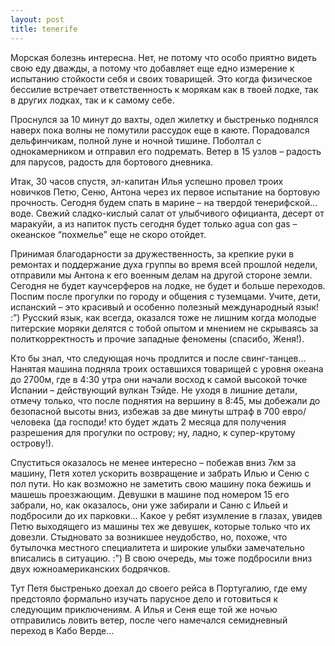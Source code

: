 ```yaml
---
layout: post
title: tenerife
---
```


Морская болезнь интересна. Нет, не потому что особо приятно видеть свою еду дважды, а потому что добавляет еще едно измерение к испытанию стойкости себя и своих товарищей. Это когда физическое бессилие встречает ответственность к морякам как в твоей лодке, так в других лодках, так и к самому себе.

Проснулся за 10 минут до вахты, одел жилетку и быстренько поднялся наверх пока волны не помутили рассудок еще в каюте. Порадовался дельфинчикам, полной луне и ночной тишине. Поболтал с однокамерником и отправил его подремать. Ветер в 15 узлов – радость для парусов, радость для бортового дневника.

Итак, 30 часов спустя, эл-капитан Илья успешно провел троих новичков Петю, Сеню, Антона через их первое испытание на бортовую прочность. Сегодня будем спать в марине – на твердой тенерифской… воде. Свежий сладко-кислый салат от улыбчивого официанта, десерт от маракуйи, а из напиток пусть сегодня будет только agua con gas – океанское “похмелье” еще не скоро отойдет.

Принимая благодарности за дружественность, за крепкие руки в ремонтах и поддержание духа группы во время всей прошлой недели, отправили мы Антона к его военным делам на другой стороне земли. Сегодня не будет каучсерферов на лодке, не будет и больше переходов. Поспим после прогулки по городу и общения с туземцами. Учите, дети, испанский – это красивый и особенно полезный международный язык! :”) Русский язык, как всегда, оказался тоже не лишним когда молодые питерские моряки делятся с тобой опытом и мнением не скрываясь за политкорректность и прочие западные феномены (спасибо, Женя!).

Кто бы знал, что следующая ночь продлится и после свинг-танцев… Нанятая машина подняла троих  оставшихся товарищей с уровня океана до 2700м, где в 4:30 утра они начали восход к самой высокой точке Испании – действующий вулкан Тэйде. Не уходя в лишние детали, отмечу только, что после поднятия на вершину в 8:45, мы добежали до безопасной высоты вниз, избежав за две минуты штраф в 700 евро/человека (да господи! кто будет ждать 2 месяца для получения разрешения для прогулки по острову; ну, ладно, к супер-крутому острову!).

Спуститься оказалось не менее интересно – побежав вниз 7км за машину, Петя хотел ускорить возвращение и забрать Илью и Сеню с пол пути. Но как возможно не заметить свою машину пока бежишь и машешь проезжающим. Девушки в машине под номером 15 его забрали, но, как оказалось, они уже забирали и Саню с Ильей и подбросили до их парковки… Какое у ребят изумление в глазах, увидев Петю выходящего из машины тех же девушек, которые только что их довезли. Стыдновато за возникшее неудобство, но, похоже, что бутылочка местного специалитета и широкие улыбки замечательно вписались в ситуацию. :”) В свою очередь, мы тоже подбросили вниз двух южноамериканских бодрячков.

Тут Петя быстренько доехал до своего рейса в Португалию, где ему предстояло формально изучать парусное дело и готовиться к следующим приключениям. А Илья и Сеня еще той же ночью отправились ловить ветер, после чего намечался семидневный переход в Кабо Верде…